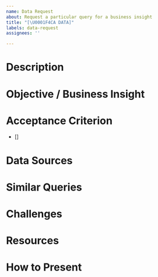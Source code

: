 ```yaml
---
name: Data Request
about: Request a particular query for a business insight
title: "[\U0001F4CA DATA]"
labels: data-request
assignees: ''

---
```


# Description

# Objective / Business Insight

# Acceptance Criterion
- [] 
# Data Sources

# Similar Queries

# Challenges

# Resources

# How to Present

